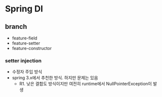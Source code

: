 # Spring DI

## branch
* feature-field
* feature-setter
* feature-constructor

### setter injection

* 수정자 주입 방식
* spring 3.x에서 추천한 방식. 하지만 문제는 있음
  - R1. 낮은 결합도 방식이지만 여전히 runtime에서 NullPointerException이 발생